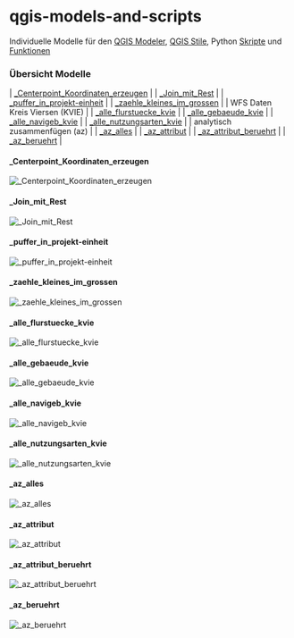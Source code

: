 # qgis-models-and-scripts
Individuelle Modelle für den [QGIS Modeler](https://docs.qgis.org/latest/de/docs/user_manual/processing/modeler.html), [QGIS Stile](https://docs.qgis.org/latest/de/docs/user_manual/appendices/qgis_file_formats.html?highlight=qml#qml-the-qgis-style-file-format), Python [Skripte](https://docs.qgis.org/latest/de/docs/user_manual/processing/scripts.html) und [Funktionen](https://docs.qgis.org/latest/de/docs/user_manual/working_with_vector/expression.html#function-editor)

### Übersicht Modelle
| [_Centerpoint_Koordinaten_erzeugen](#_Centerpoint_Koordinaten_erzeugen)  |
| [_Join_mit_Rest](#_Join_mit_Rest)  |
| [_puffer_in_projekt-einheit](#_puffer_in_projekt-einheit)  |
| [_zaehle_kleines_im_grossen](#_zaehle_kleines_im_grossen)  |
| WFS Daten Kreis Viersen (KVIE) |
| [_alle_flurstuecke_kvie](#_alle_flurstuecke_kvie)  |
| [_alle_gebaeude_kvie](#_alle_gebaeude_kvie)  |
| [_alle_navigeb_kvie](#_alle_navigeb_kvie)  |
| [_alle_nutzungsarten_kvie](#_alle_nutzungsarten_kvie)  |
| analytisch zusammenfügen (az) |
| [_az_alles](#_az_alles)  |
| [_az_attribut](#_az_attribut)  |
| [_az_attribut_beruehrt](#_az_attribut_beruehrt)  |
| [_az_beruehrt](#_az_beruehrt)  |

#### _Centerpoint_Koordinaten_erzeugen

![_Centerpoint_Koordinaten_erzeugen](models/_Centerpoint_Koordinaten_erzeugen.png "_Centerpoint_Koordinaten_erzeugen")

#### _Join_mit_Rest

![_Join_mit_Rest](models/_Join_mit_Rest.png "_Join_mit_Rest")

#### _puffer_in_projekt-einheit

![_puffer_in_projekt-einheit](models/_puffer_in_projekt-einheit.png "_puffer_in_projekt-einheit")

#### _zaehle_kleines_im_grossen

![_zaehle_kleines_im_grossen](models/_zaehle_kleines_im_grossen.png "_zaehle_kleines_im_grossen")

#### _alle_flurstuecke_kvie

![_alle_flurstuecke_kvie](models/wfs_daten_kvie/_alle_flurstuecke_kvie.png "_alle_flurstuecke_kvie")

#### _alle_gebaeude_kvie

![_alle_gebaeude_kvie](models/wfs_daten_kvie/_alle_gebaeude_kvie.png "_alle_gebaeude_kvie")

#### _alle_navigeb_kvie

![_alle_navigeb_kvie](models/wfs_daten_kvie/_alle_navigeb_kvie.png "_alle_navigeb_kvie")

#### _alle_nutzungsarten_kvie

![_alle_nutzungsarten_kvie](models/wfs_daten_kvie/_alle_nutzungsarten_kvie.png "_alle_nutzungsarten_kvie")

#### _az_alles

![_az_alles](models/analytisch_zusammenfuegen/_az_alles.png "_az_alles")

#### _az_attribut

![_az_attribut](models/analytisch_zusammenfuegen/_az_attribut.png "_az_attribut")

#### _az_attribut_beruehrt

![_az_attribut_beruehrt](models/analytisch_zusammenfuegen/_az_attribut_beruehrt.png "_az_attribut_beruehrt")

#### _az_beruehrt

![_az_beruehrt](models/analytisch_zusammenfuegen/_az_beruehrt.png "_az_beruehrt")
